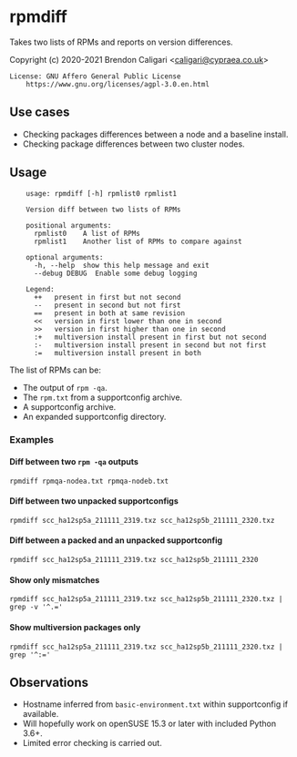# rpmdiff

Takes two lists of RPMs and reports on version differences.

Copyright (c) 2020-2021 Brendon Caligari \<caligari@cypraea.co.uk\>

    License: GNU Affero General Public License
        https://www.gnu.org/licenses/agpl-3.0.en.html

## Use cases

* Checking packages differences between a node and a baseline install.
* Checking package differences between two cluster nodes.

## Usage

```{text}
    usage: rpmdiff [-h] rpmlist0 rpmlist1

    Version diff between two lists of RPMs

    positional arguments:
      rpmlist0    A list of RPMs
      rpmlist1    Another list of RPMs to compare against

    optional arguments:
      -h, --help  show this help message and exit
      --debug DEBUG  Enable some debug logging

    Legend:
      ++   present in first but not second
      --   present in second but not first
      ==   present in both at same revision
      <<   version in first lower than one in second
      >>   version in first higher than one in second
      :+   multiversion install present in first but not second
      :-   multiversion install present in second but not first
      :=   multiversion install present in both
```

The list of RPMs can be:

* The output of `rpm -qa`.
* The `rpm.txt` from a supportconfig archive.
* A supportconfig archive.
* An expanded supportconfig directory.

### Examples

#### Diff between two `rpm -qa` outputs

```{text}
rpmdiff rpmqa-nodea.txt rpmqa-nodeb.txt
```

#### Diff between two unpacked supportconfigs

```{text}
rpmdiff scc_ha12sp5a_211111_2319.txz scc_ha12sp5b_211111_2320.txz
```

#### Diff between a packed and an unpacked supportconfig

```{text}
rpmdiff scc_ha12sp5a_211111_2319.txz scc_ha12sp5b_211111_2320
```

#### Show only mismatches

```{text}
rpmdiff scc_ha12sp5a_211111_2319.txz scc_ha12sp5b_211111_2320.txz | grep -v '^.='
```

#### Show multiversion packages only

```{text}
rpmdiff scc_ha12sp5a_211111_2319.txz scc_ha12sp5b_211111_2320.txz | grep '^:='
```

## Observations

* Hostname inferred from `basic-environment.txt` within supportconfig if available.
* Will hopefully work on openSUSE 15.3 or later with included Python 3.6+.
* Limited error checking is carried out.
